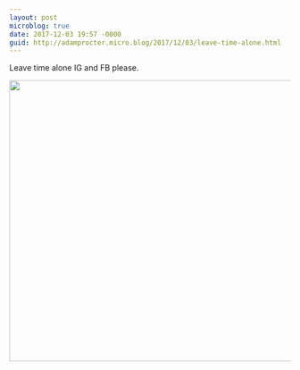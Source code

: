 ```yaml
---
layout: post
microblog: true
date: 2017-12-03 19:57 -0000
guid: http://adamprocter.micro.blog/2017/12/03/leave-time-alone.html
---
```

Leave time alone IG and FB please.

<img src="http://discursive.adamprocter.co.uk/uploads/2017/932d774a3d.jpg" width="600" height="503" />
